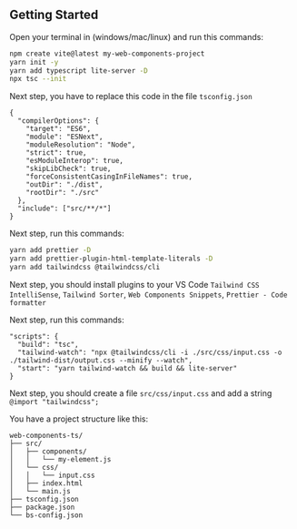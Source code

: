## Getting Started

Open your terminal in (windows/mac/linux) and run this commands:

```bash
npm create vite@latest my-web-components-project
yarn init -y
yarn add typescript lite-server -D
npx tsc --init
```

Next step, you have to replace this code in the file `tsconfig.json`

```
{
  "compilerOptions": {
    "target": "ES6",
    "module": "ESNext",
    "moduleResolution": "Node",
    "strict": true,
    "esModuleInterop": true,
    "skipLibCheck": true,
    "forceConsistentCasingInFileNames": true,
    "outDir": "./dist",
    "rootDir": "./src"
  },
  "include": ["src/**/*"]
}
```

Next step, run this commands:

```bash
yarn add prettier -D
yarn add prettier-plugin-html-template-literals -D
yarn add tailwindcss @tailwindcss/cli
```

Next step, you should install plugins to your VS Code `Tailwind CSS IntelliSense`, `Tailwind Sorter`, `Web Components Snippets`, `Prettier - Code formatter`

Next step, run this commands:

```
"scripts": {
  "build": "tsc",
  "tailwind-watch": "npx @tailwindcss/cli -i ./src/css/input.css -o ./tailwind-dist/output.css --minify --watch",
  "start": "yarn tailwind-watch && build && lite-server"
}
```

Next step, you should create a file `src/css/input.css` and add a string `@import "tailwindcss";`

You have a project structure like this:

```
web-components-ts/
├── src/
│   ├── components/
│   │   └── my-element.js
│   └── css/
│   │   └── input.css
│   ├── index.html
│   └── main.js
├── tsconfig.json
├── package.json
└── bs-config.json
```
